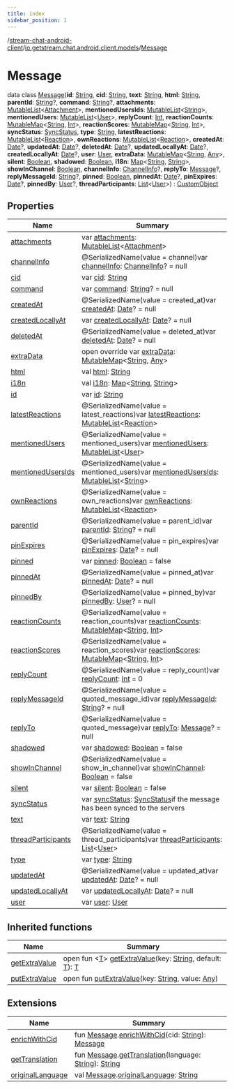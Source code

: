 ```yaml
---
title: index
sidebar_position: 1
---
```

/[stream-chat-android-client](../../index.md)/[io.getstream.chat.android.client.models](../index.md)/[Message](index.md)  
  
  
  
# Message  
data class [Message](index.md)(**id**: [String](https://kotlinlang.org/api/latest/jvm/stdlib/kotlin/-string/index.html), **cid**: [String](https://kotlinlang.org/api/latest/jvm/stdlib/kotlin/-string/index.html), **text**: [String](https://kotlinlang.org/api/latest/jvm/stdlib/kotlin/-string/index.html), **html**: [String](https://kotlinlang.org/api/latest/jvm/stdlib/kotlin/-string/index.html), **parentId**: [String](https://kotlinlang.org/api/latest/jvm/stdlib/kotlin/-string/index.html)?, **command**: [String](https://kotlinlang.org/api/latest/jvm/stdlib/kotlin/-string/index.html)?, **attachments**: [MutableList](https://kotlinlang.org/api/latest/jvm/stdlib/kotlin.collections/-mutable-list/index.html)&lt;[Attachment](../Attachment/index.md)&gt;, **mentionedUsersIds**: [MutableList](https://kotlinlang.org/api/latest/jvm/stdlib/kotlin.collections/-mutable-list/index.html)&lt;[String](https://kotlinlang.org/api/latest/jvm/stdlib/kotlin/-string/index.html)&gt;, **mentionedUsers**: [MutableList](https://kotlinlang.org/api/latest/jvm/stdlib/kotlin.collections/-mutable-list/index.html)&lt;[User](../User/index.md)&gt;, **replyCount**: [Int](https://kotlinlang.org/api/latest/jvm/stdlib/kotlin/-int/index.html), **reactionCounts**: [MutableMap](https://kotlinlang.org/api/latest/jvm/stdlib/kotlin.collections/-mutable-map/index.html)&lt;[String](https://kotlinlang.org/api/latest/jvm/stdlib/kotlin/-string/index.html), [Int](https://kotlinlang.org/api/latest/jvm/stdlib/kotlin/-int/index.html)&gt;, **reactionScores**: [MutableMap](https://kotlinlang.org/api/latest/jvm/stdlib/kotlin.collections/-mutable-map/index.html)&lt;[String](https://kotlinlang.org/api/latest/jvm/stdlib/kotlin/-string/index.html), [Int](https://kotlinlang.org/api/latest/jvm/stdlib/kotlin/-int/index.html)&gt;, **syncStatus**: [SyncStatus](../../io.getstream.chat.android.client.utils/SyncStatus/index.md), **type**: [String](https://kotlinlang.org/api/latest/jvm/stdlib/kotlin/-string/index.html), **latestReactions**: [MutableList](https://kotlinlang.org/api/latest/jvm/stdlib/kotlin.collections/-mutable-list/index.html)&lt;[Reaction](../Reaction/index.md)&gt;, **ownReactions**: [MutableList](https://kotlinlang.org/api/latest/jvm/stdlib/kotlin.collections/-mutable-list/index.html)&lt;[Reaction](../Reaction/index.md)&gt;, **createdAt**: [Date](https://developer.android.com/reference/kotlin/java/util/Date.html)?, **updatedAt**: [Date](https://developer.android.com/reference/kotlin/java/util/Date.html)?, **deletedAt**: [Date](https://developer.android.com/reference/kotlin/java/util/Date.html)?, **updatedLocallyAt**: [Date](https://developer.android.com/reference/kotlin/java/util/Date.html)?, **createdLocallyAt**: [Date](https://developer.android.com/reference/kotlin/java/util/Date.html)?, **user**: [User](../User/index.md), **extraData**: [MutableMap](https://kotlinlang.org/api/latest/jvm/stdlib/kotlin.collections/-mutable-map/index.html)&lt;[String](https://kotlinlang.org/api/latest/jvm/stdlib/kotlin/-string/index.html), [Any](https://kotlinlang.org/api/latest/jvm/stdlib/kotlin/-any/index.html)&gt;, **silent**: [Boolean](https://kotlinlang.org/api/latest/jvm/stdlib/kotlin/-boolean/index.html), **shadowed**: [Boolean](https://kotlinlang.org/api/latest/jvm/stdlib/kotlin/-boolean/index.html), **i18n**: [Map](https://kotlinlang.org/api/latest/jvm/stdlib/kotlin.collections/-map/index.html)&lt;[String](https://kotlinlang.org/api/latest/jvm/stdlib/kotlin/-string/index.html), [String](https://kotlinlang.org/api/latest/jvm/stdlib/kotlin/-string/index.html)&gt;, **showInChannel**: [Boolean](https://kotlinlang.org/api/latest/jvm/stdlib/kotlin/-boolean/index.html), **channelInfo**: [ChannelInfo](../ChannelInfo/index.md)?, **replyTo**: [Message](index.md)?, **replyMessageId**: [String](https://kotlinlang.org/api/latest/jvm/stdlib/kotlin/-string/index.html)?, **pinned**: [Boolean](https://kotlinlang.org/api/latest/jvm/stdlib/kotlin/-boolean/index.html), **pinnedAt**: [Date](https://developer.android.com/reference/kotlin/java/util/Date.html)?, **pinExpires**: [Date](https://developer.android.com/reference/kotlin/java/util/Date.html)?, **pinnedBy**: [User](../User/index.md)?, **threadParticipants**: [List](https://kotlinlang.org/api/latest/jvm/stdlib/kotlin.collections/-list/index.html)&lt;[User](../User/index.md)&gt;) : [CustomObject](../CustomObject/index.md)  
  
## Properties  
  
|  Name |  Summary | 
|---|---|
| <a name="io.getstream.chat.android.client.models/Message/attachments/#/PointingToDeclaration/"></a>[attachments](attachments.md)| <a name="io.getstream.chat.android.client.models/Message/attachments/#/PointingToDeclaration/"></a>var [attachments](attachments.md): [MutableList](https://kotlinlang.org/api/latest/jvm/stdlib/kotlin.collections/-mutable-list/index.html)&lt;[Attachment](../Attachment/index.md)&gt;|
| <a name="io.getstream.chat.android.client.models/Message/channelInfo/#/PointingToDeclaration/"></a>[channelInfo](channelInfo.md)| <a name="io.getstream.chat.android.client.models/Message/channelInfo/#/PointingToDeclaration/"></a>@SerializedName(value = channel)var [channelInfo](channelInfo.md): [ChannelInfo](../ChannelInfo/index.md)? = null|
| <a name="io.getstream.chat.android.client.models/Message/cid/#/PointingToDeclaration/"></a>[cid](cid.md)| <a name="io.getstream.chat.android.client.models/Message/cid/#/PointingToDeclaration/"></a>var [cid](cid.md): [String](https://kotlinlang.org/api/latest/jvm/stdlib/kotlin/-string/index.html)|
| <a name="io.getstream.chat.android.client.models/Message/command/#/PointingToDeclaration/"></a>[command](command.md)| <a name="io.getstream.chat.android.client.models/Message/command/#/PointingToDeclaration/"></a>var [command](command.md): [String](https://kotlinlang.org/api/latest/jvm/stdlib/kotlin/-string/index.html)? = null|
| <a name="io.getstream.chat.android.client.models/Message/createdAt/#/PointingToDeclaration/"></a>[createdAt](createdAt.md)| <a name="io.getstream.chat.android.client.models/Message/createdAt/#/PointingToDeclaration/"></a>@SerializedName(value = created_at)var [createdAt](createdAt.md): [Date](https://developer.android.com/reference/kotlin/java/util/Date.html)? = null|
| <a name="io.getstream.chat.android.client.models/Message/createdLocallyAt/#/PointingToDeclaration/"></a>[createdLocallyAt](createdLocallyAt.md)| <a name="io.getstream.chat.android.client.models/Message/createdLocallyAt/#/PointingToDeclaration/"></a>var [createdLocallyAt](createdLocallyAt.md): [Date](https://developer.android.com/reference/kotlin/java/util/Date.html)? = null|
| <a name="io.getstream.chat.android.client.models/Message/deletedAt/#/PointingToDeclaration/"></a>[deletedAt](deletedAt.md)| <a name="io.getstream.chat.android.client.models/Message/deletedAt/#/PointingToDeclaration/"></a>@SerializedName(value = deleted_at)var [deletedAt](deletedAt.md): [Date](https://developer.android.com/reference/kotlin/java/util/Date.html)? = null|
| <a name="io.getstream.chat.android.client.models/Message/extraData/#/PointingToDeclaration/"></a>[extraData](extraData.md)| <a name="io.getstream.chat.android.client.models/Message/extraData/#/PointingToDeclaration/"></a>open override var [extraData](extraData.md): [MutableMap](https://kotlinlang.org/api/latest/jvm/stdlib/kotlin.collections/-mutable-map/index.html)&lt;[String](https://kotlinlang.org/api/latest/jvm/stdlib/kotlin/-string/index.html), [Any](https://kotlinlang.org/api/latest/jvm/stdlib/kotlin/-any/index.html)&gt;|
| <a name="io.getstream.chat.android.client.models/Message/html/#/PointingToDeclaration/"></a>[html](html.md)| <a name="io.getstream.chat.android.client.models/Message/html/#/PointingToDeclaration/"></a>val [html](html.md): [String](https://kotlinlang.org/api/latest/jvm/stdlib/kotlin/-string/index.html)|
| <a name="io.getstream.chat.android.client.models/Message/i18n/#/PointingToDeclaration/"></a>[i18n](i18n.md)| <a name="io.getstream.chat.android.client.models/Message/i18n/#/PointingToDeclaration/"></a>val [i18n](i18n.md): [Map](https://kotlinlang.org/api/latest/jvm/stdlib/kotlin.collections/-map/index.html)&lt;[String](https://kotlinlang.org/api/latest/jvm/stdlib/kotlin/-string/index.html), [String](https://kotlinlang.org/api/latest/jvm/stdlib/kotlin/-string/index.html)&gt;|
| <a name="io.getstream.chat.android.client.models/Message/id/#/PointingToDeclaration/"></a>[id](id.md)| <a name="io.getstream.chat.android.client.models/Message/id/#/PointingToDeclaration/"></a>var [id](id.md): [String](https://kotlinlang.org/api/latest/jvm/stdlib/kotlin/-string/index.html)|
| <a name="io.getstream.chat.android.client.models/Message/latestReactions/#/PointingToDeclaration/"></a>[latestReactions](latestReactions.md)| <a name="io.getstream.chat.android.client.models/Message/latestReactions/#/PointingToDeclaration/"></a>@SerializedName(value = latest_reactions)var [latestReactions](latestReactions.md): [MutableList](https://kotlinlang.org/api/latest/jvm/stdlib/kotlin.collections/-mutable-list/index.html)&lt;[Reaction](../Reaction/index.md)&gt;|
| <a name="io.getstream.chat.android.client.models/Message/mentionedUsers/#/PointingToDeclaration/"></a>[mentionedUsers](mentionedUsers.md)| <a name="io.getstream.chat.android.client.models/Message/mentionedUsers/#/PointingToDeclaration/"></a>@SerializedName(value = mentioned_users)var [mentionedUsers](mentionedUsers.md): [MutableList](https://kotlinlang.org/api/latest/jvm/stdlib/kotlin.collections/-mutable-list/index.html)&lt;[User](../User/index.md)&gt;|
| <a name="io.getstream.chat.android.client.models/Message/mentionedUsersIds/#/PointingToDeclaration/"></a>[mentionedUsersIds](mentionedUsersIds.md)| <a name="io.getstream.chat.android.client.models/Message/mentionedUsersIds/#/PointingToDeclaration/"></a>@SerializedName(value = mentioned_users)var [mentionedUsersIds](mentionedUsersIds.md): [MutableList](https://kotlinlang.org/api/latest/jvm/stdlib/kotlin.collections/-mutable-list/index.html)&lt;[String](https://kotlinlang.org/api/latest/jvm/stdlib/kotlin/-string/index.html)&gt;|
| <a name="io.getstream.chat.android.client.models/Message/ownReactions/#/PointingToDeclaration/"></a>[ownReactions](ownReactions.md)| <a name="io.getstream.chat.android.client.models/Message/ownReactions/#/PointingToDeclaration/"></a>@SerializedName(value = own_reactions)var [ownReactions](ownReactions.md): [MutableList](https://kotlinlang.org/api/latest/jvm/stdlib/kotlin.collections/-mutable-list/index.html)&lt;[Reaction](../Reaction/index.md)&gt;|
| <a name="io.getstream.chat.android.client.models/Message/parentId/#/PointingToDeclaration/"></a>[parentId](parentId.md)| <a name="io.getstream.chat.android.client.models/Message/parentId/#/PointingToDeclaration/"></a>@SerializedName(value = parent_id)var [parentId](parentId.md): [String](https://kotlinlang.org/api/latest/jvm/stdlib/kotlin/-string/index.html)? = null|
| <a name="io.getstream.chat.android.client.models/Message/pinExpires/#/PointingToDeclaration/"></a>[pinExpires](pinExpires.md)| <a name="io.getstream.chat.android.client.models/Message/pinExpires/#/PointingToDeclaration/"></a>@SerializedName(value = pin_expires)var [pinExpires](pinExpires.md): [Date](https://developer.android.com/reference/kotlin/java/util/Date.html)? = null|
| <a name="io.getstream.chat.android.client.models/Message/pinned/#/PointingToDeclaration/"></a>[pinned](pinned.md)| <a name="io.getstream.chat.android.client.models/Message/pinned/#/PointingToDeclaration/"></a>var [pinned](pinned.md): [Boolean](https://kotlinlang.org/api/latest/jvm/stdlib/kotlin/-boolean/index.html) = false|
| <a name="io.getstream.chat.android.client.models/Message/pinnedAt/#/PointingToDeclaration/"></a>[pinnedAt](pinnedAt.md)| <a name="io.getstream.chat.android.client.models/Message/pinnedAt/#/PointingToDeclaration/"></a>@SerializedName(value = pinned_at)var [pinnedAt](pinnedAt.md): [Date](https://developer.android.com/reference/kotlin/java/util/Date.html)? = null|
| <a name="io.getstream.chat.android.client.models/Message/pinnedBy/#/PointingToDeclaration/"></a>[pinnedBy](pinnedBy.md)| <a name="io.getstream.chat.android.client.models/Message/pinnedBy/#/PointingToDeclaration/"></a>@SerializedName(value = pinned_by)var [pinnedBy](pinnedBy.md): [User](../User/index.md)? = null|
| <a name="io.getstream.chat.android.client.models/Message/reactionCounts/#/PointingToDeclaration/"></a>[reactionCounts](reactionCounts.md)| <a name="io.getstream.chat.android.client.models/Message/reactionCounts/#/PointingToDeclaration/"></a>@SerializedName(value = reaction_counts)var [reactionCounts](reactionCounts.md): [MutableMap](https://kotlinlang.org/api/latest/jvm/stdlib/kotlin.collections/-mutable-map/index.html)&lt;[String](https://kotlinlang.org/api/latest/jvm/stdlib/kotlin/-string/index.html), [Int](https://kotlinlang.org/api/latest/jvm/stdlib/kotlin/-int/index.html)&gt;|
| <a name="io.getstream.chat.android.client.models/Message/reactionScores/#/PointingToDeclaration/"></a>[reactionScores](reactionScores.md)| <a name="io.getstream.chat.android.client.models/Message/reactionScores/#/PointingToDeclaration/"></a>@SerializedName(value = reaction_scores)var [reactionScores](reactionScores.md): [MutableMap](https://kotlinlang.org/api/latest/jvm/stdlib/kotlin.collections/-mutable-map/index.html)&lt;[String](https://kotlinlang.org/api/latest/jvm/stdlib/kotlin/-string/index.html), [Int](https://kotlinlang.org/api/latest/jvm/stdlib/kotlin/-int/index.html)&gt;|
| <a name="io.getstream.chat.android.client.models/Message/replyCount/#/PointingToDeclaration/"></a>[replyCount](replyCount.md)| <a name="io.getstream.chat.android.client.models/Message/replyCount/#/PointingToDeclaration/"></a>@SerializedName(value = reply_count)var [replyCount](replyCount.md): [Int](https://kotlinlang.org/api/latest/jvm/stdlib/kotlin/-int/index.html) = 0|
| <a name="io.getstream.chat.android.client.models/Message/replyMessageId/#/PointingToDeclaration/"></a>[replyMessageId](replyMessageId.md)| <a name="io.getstream.chat.android.client.models/Message/replyMessageId/#/PointingToDeclaration/"></a>@SerializedName(value = quoted_message_id)var [replyMessageId](replyMessageId.md): [String](https://kotlinlang.org/api/latest/jvm/stdlib/kotlin/-string/index.html)? = null|
| <a name="io.getstream.chat.android.client.models/Message/replyTo/#/PointingToDeclaration/"></a>[replyTo](replyTo.md)| <a name="io.getstream.chat.android.client.models/Message/replyTo/#/PointingToDeclaration/"></a>@SerializedName(value = quoted_message)var [replyTo](replyTo.md): [Message](index.md)? = null|
| <a name="io.getstream.chat.android.client.models/Message/shadowed/#/PointingToDeclaration/"></a>[shadowed](shadowed.md)| <a name="io.getstream.chat.android.client.models/Message/shadowed/#/PointingToDeclaration/"></a>var [shadowed](shadowed.md): [Boolean](https://kotlinlang.org/api/latest/jvm/stdlib/kotlin/-boolean/index.html) = false|
| <a name="io.getstream.chat.android.client.models/Message/showInChannel/#/PointingToDeclaration/"></a>[showInChannel](showInChannel.md)| <a name="io.getstream.chat.android.client.models/Message/showInChannel/#/PointingToDeclaration/"></a>@SerializedName(value = show_in_channel)var [showInChannel](showInChannel.md): [Boolean](https://kotlinlang.org/api/latest/jvm/stdlib/kotlin/-boolean/index.html) = false|
| <a name="io.getstream.chat.android.client.models/Message/silent/#/PointingToDeclaration/"></a>[silent](silent.md)| <a name="io.getstream.chat.android.client.models/Message/silent/#/PointingToDeclaration/"></a>var [silent](silent.md): [Boolean](https://kotlinlang.org/api/latest/jvm/stdlib/kotlin/-boolean/index.html) = false|
| <a name="io.getstream.chat.android.client.models/Message/syncStatus/#/PointingToDeclaration/"></a>[syncStatus](syncStatus.md)| <a name="io.getstream.chat.android.client.models/Message/syncStatus/#/PointingToDeclaration/"></a>var [syncStatus](syncStatus.md): [SyncStatus](../../io.getstream.chat.android.client.utils/SyncStatus/index.md)if the message has been synced to the servers|
| <a name="io.getstream.chat.android.client.models/Message/text/#/PointingToDeclaration/"></a>[text](text.md)| <a name="io.getstream.chat.android.client.models/Message/text/#/PointingToDeclaration/"></a>var [text](text.md): [String](https://kotlinlang.org/api/latest/jvm/stdlib/kotlin/-string/index.html)|
| <a name="io.getstream.chat.android.client.models/Message/threadParticipants/#/PointingToDeclaration/"></a>[threadParticipants](threadParticipants.md)| <a name="io.getstream.chat.android.client.models/Message/threadParticipants/#/PointingToDeclaration/"></a>@SerializedName(value = thread_participants)var [threadParticipants](threadParticipants.md): [List](https://kotlinlang.org/api/latest/jvm/stdlib/kotlin.collections/-list/index.html)&lt;[User](../User/index.md)&gt;|
| <a name="io.getstream.chat.android.client.models/Message/type/#/PointingToDeclaration/"></a>[type](type.md)| <a name="io.getstream.chat.android.client.models/Message/type/#/PointingToDeclaration/"></a>var [type](type.md): [String](https://kotlinlang.org/api/latest/jvm/stdlib/kotlin/-string/index.html)|
| <a name="io.getstream.chat.android.client.models/Message/updatedAt/#/PointingToDeclaration/"></a>[updatedAt](updatedAt.md)| <a name="io.getstream.chat.android.client.models/Message/updatedAt/#/PointingToDeclaration/"></a>@SerializedName(value = updated_at)var [updatedAt](updatedAt.md): [Date](https://developer.android.com/reference/kotlin/java/util/Date.html)? = null|
| <a name="io.getstream.chat.android.client.models/Message/updatedLocallyAt/#/PointingToDeclaration/"></a>[updatedLocallyAt](updatedLocallyAt.md)| <a name="io.getstream.chat.android.client.models/Message/updatedLocallyAt/#/PointingToDeclaration/"></a>var [updatedLocallyAt](updatedLocallyAt.md): [Date](https://developer.android.com/reference/kotlin/java/util/Date.html)? = null|
| <a name="io.getstream.chat.android.client.models/Message/user/#/PointingToDeclaration/"></a>[user](user.md)| <a name="io.getstream.chat.android.client.models/Message/user/#/PointingToDeclaration/"></a>var [user](user.md): [User](../User/index.md)|
  
  
## Inherited functions  
  
|  Name |  Summary | 
|---|---|
| <a name="io.getstream.chat.android.client.models/CustomObject/getExtraValue/#kotlin.String#TypeParam(bounds=[kotlin.Any?])/PointingToDeclaration/"></a>[getExtraValue](../CustomObject/getExtraValue.md)| <a name="io.getstream.chat.android.client.models/CustomObject/getExtraValue/#kotlin.String#TypeParam(bounds=[kotlin.Any?])/PointingToDeclaration/"></a>open fun &lt;[T](../CustomObject/getExtraValue.md)&gt; [getExtraValue](../CustomObject/getExtraValue.md)(key: [String](https://kotlinlang.org/api/latest/jvm/stdlib/kotlin/-string/index.html), default: [T](../CustomObject/getExtraValue.md)): [T](../CustomObject/getExtraValue.md)|
| <a name="io.getstream.chat.android.client.models/CustomObject/putExtraValue/#kotlin.String#kotlin.Any/PointingToDeclaration/"></a>[putExtraValue](../CustomObject/putExtraValue.md)| <a name="io.getstream.chat.android.client.models/CustomObject/putExtraValue/#kotlin.String#kotlin.Any/PointingToDeclaration/"></a>open fun [putExtraValue](../CustomObject/putExtraValue.md)(key: [String](https://kotlinlang.org/api/latest/jvm/stdlib/kotlin/-string/index.html), value: [Any](https://kotlinlang.org/api/latest/jvm/stdlib/kotlin/-any/index.html))|
  
  
## Extensions  
  
|  Name |  Summary | 
|---|---|
| <a name="io.getstream.chat.android.client.extensions//enrichWithCid/io.getstream.chat.android.client.models.Message#kotlin.String/PointingToDeclaration/"></a>[enrichWithCid](../../io.getstream.chat.android.client.extensions/enrichWithCid.md)| <a name="io.getstream.chat.android.client.extensions//enrichWithCid/io.getstream.chat.android.client.models.Message#kotlin.String/PointingToDeclaration/"></a>fun [Message](index.md).[enrichWithCid](../../io.getstream.chat.android.client.extensions/enrichWithCid.md)(cid: [String](https://kotlinlang.org/api/latest/jvm/stdlib/kotlin/-string/index.html)): [Message](index.md)|
| <a name="io.getstream.chat.android.client.models//getTranslation/io.getstream.chat.android.client.models.Message#kotlin.String/PointingToDeclaration/"></a>[getTranslation](../getTranslation.md)| <a name="io.getstream.chat.android.client.models//getTranslation/io.getstream.chat.android.client.models.Message#kotlin.String/PointingToDeclaration/"></a>fun [Message](index.md).[getTranslation](../getTranslation.md)(language: [String](https://kotlinlang.org/api/latest/jvm/stdlib/kotlin/-string/index.html)): [String](https://kotlinlang.org/api/latest/jvm/stdlib/kotlin/-string/index.html)|
| <a name="io.getstream.chat.android.client.models//originalLanguage/io.getstream.chat.android.client.models.Message#/PointingToDeclaration/"></a>[originalLanguage](../originalLanguage.md)| <a name="io.getstream.chat.android.client.models//originalLanguage/io.getstream.chat.android.client.models.Message#/PointingToDeclaration/"></a>val [Message](index.md).[originalLanguage](../originalLanguage.md): [String](https://kotlinlang.org/api/latest/jvm/stdlib/kotlin/-string/index.html)|


